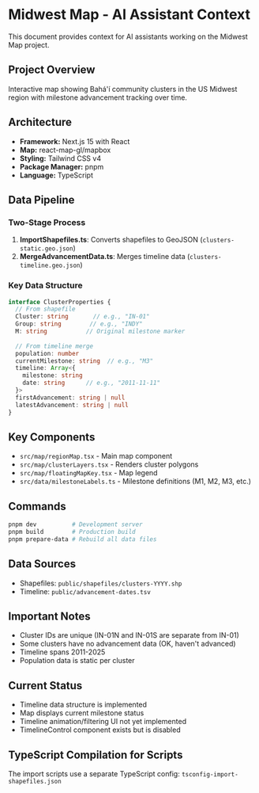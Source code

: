 # Midwest Map - AI Assistant Context

This document provides context for AI assistants working on the Midwest Map project.

## Project Overview
Interactive map showing Bahá'í community clusters in the US Midwest region with milestone advancement tracking over time.

## Architecture
- **Framework:** Next.js 15 with React
- **Map:** react-map-gl/mapbox
- **Styling:** Tailwind CSS v4
- **Package Manager:** pnpm
- **Language:** TypeScript

## Data Pipeline

### Two-Stage Process
1. **ImportShapefiles.ts**: Converts shapefiles to GeoJSON (`clusters-static.geo.json`)
2. **MergeAdvancementData.ts**: Merges timeline data (`clusters-timeline.geo.json`)

### Key Data Structure
```typescript
interface ClusterProperties {
  // From shapefile
  Cluster: string       // e.g., "IN-01"
  Group: string        // e.g., "INDY"
  M: string           // Original milestone marker
  
  // From timeline merge
  population: number
  currentMilestone: string  // e.g., "M3"
  timeline: Array<{
    milestone: string
    date: string      // e.g., "2011-11-11"
  }>
  firstAdvancement: string | null
  latestAdvancement: string | null
}
```

## Key Components
- `src/map/regionMap.tsx` - Main map component
- `src/map/clusterLayers.tsx` - Renders cluster polygons
- `src/map/floatingMapKey.tsx` - Map legend
- `src/data/milestoneLabels.ts` - Milestone definitions (M1, M2, M3, etc.)

## Commands
```bash
pnpm dev          # Development server
pnpm build        # Production build
pnpm prepare-data # Rebuild all data files
```

## Data Sources
- Shapefiles: `public/shapefiles/clusters-YYYY.shp`
- Timeline: `public/advancement-dates.tsv`

## Important Notes
- Cluster IDs are unique (IN-01N and IN-01S are separate from IN-01)
- Some clusters have no advancement data (OK, haven't advanced)
- Timeline spans 2011-2025
- Population data is static per cluster

## Current Status
- Timeline data structure is implemented
- Map displays current milestone status
- Timeline animation/filtering UI not yet implemented
- TimelineControl component exists but is disabled

## TypeScript Compilation for Scripts
The import scripts use a separate TypeScript config: `tsconfig-import-shapefiles.json`